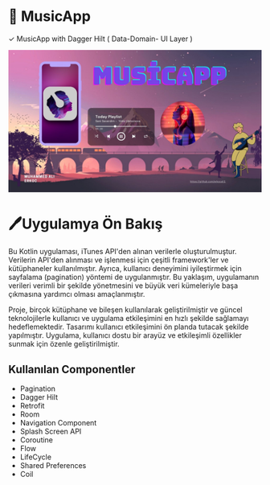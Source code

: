 # 🎵 MusicApp

✓ MusicApp with Dagger Hilt ( Data-Domain- UI Layer )

 <img src="https://github.com/erkocali1/MusicApp/blob/master/app/src/main/res/drawable/ft1.jpg" alt="Resim">

 </head>
<body>
  <h1>🖊️Uygulamya Ön Bakış</h1>
  <p>
    Bu Kotlin uygulaması, iTunes API'den alınan verilerle oluşturulmuştur. Verilerin API'den alınması ve işlenmesi için çeşitli framework'ler ve kütüphaneler kullanılmıştır. Ayrıca, kullanıcı deneyimini iyileştirmek için sayfalama (pagination) yöntemi de uygulanmıştır. Bu yaklaşım, uygulamanın verileri verimli bir şekilde yönetmesini ve büyük veri kümeleriyle başa çıkmasına yardımcı olması amaçlanmıştır.
  </p>
  <p>
    Proje, birçok kütüphane ve bileşen kullanılarak geliştirilmiştir ve güncel teknolojilerle kullanıcı ve uygulama etkileşimini en hızlı şekilde sağlamayı hedeflemektedir. Tasarımı kullanıcı etkileşimini ön planda tutacak şekilde yapılmıştır. Uygulama, kullanıcı dostu bir arayüz ve etkileşimli özellikler sunmak için özenle geliştirilmiştir.
  </p>
 <h2>Kullanılan Componentler</h2>
<ul>
  <li>Pagination</li>
  <li>Dagger Hilt</li>
  <li>Retrofit</li>
  <li>Room</li>
  <li>Navigation Component</li>
  <li>Splash Screen API</li>
  <li>Coroutine</li>
  <li>Flow</li>
  <li>LifeCycle</li>
  <li>Shared Preferences</li>
  <li>Coil</li>
</ul>
</body>

